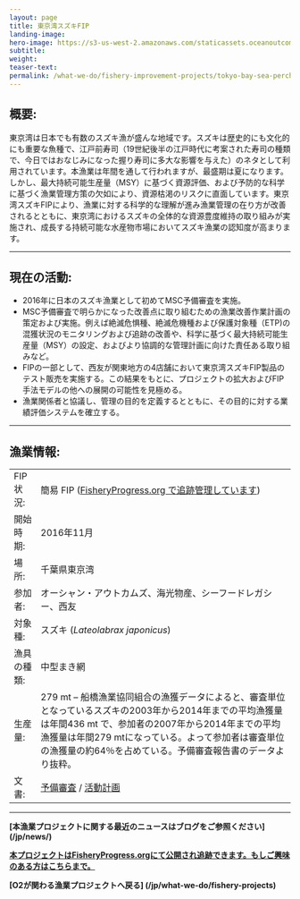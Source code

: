 ```yaml
---
layout: page 
title: 東京湾スズキFIP
landing-image:
hero-image: https://s3-us-west-2.amazonaws.com/staticassets.oceanoutcomes.org/news+and+analysis/hero+images/tokyo-bay-fip-launch-hero.jpg
subtitle:
weight: 
teaser-text:
permalink: /what-we-do/fishery-improvement-projects/tokyo-bay-sea-perch
---
```

<h2>概要:</h2>

東京湾は日本でも有数のスズキ漁が盛んな地域です。スズキは歴史的にも文化的にも重要な魚種で、江戸前寿司（19世紀後半の江戸時代に考案された寿司の種類で、今日ではおなじみになった握り寿司に多大な影響を与えた）のネタとして利用されています。本漁業は年間を通して行われますが、最盛期は夏になります。しかし、最大持続可能生産量（MSY）に基づく資源評価、および予防的な科学に基づく漁業管理方策の欠如により、資源枯渇のリスクに直面しています。東京湾スズキFIPにより、漁業に対する科学的な理解が進み漁業管理の在り方が改善されるとともに、東京湾におけるスズキの全体的な資源豊度維持の取り組みが実施され、成長する持続可能な水産物市場においてスズキ漁業の認知度が高まります。

---

<h2>現在の活動:</h2>

* 2016年に日本のスズキ漁業として初めてMSC予備審査を実施。
* MSC予備審査で明らかになった改善点に取り組むための漁業改善作業計画の策定および実施。例えば絶滅危惧種、絶滅危機種および保護対象種（ETP)の混獲状況のモニタリングおよび追跡の改善や、科学に基づく最大持続可能生産量（MSY）の設定、およびより協調的な管理計画に向けた責任ある取り組みなど。
* FIPの一部として、西友が関東地方の4店舗において東京湾スズキFIP製品のテスト販売を実施する。この結果をもとに、プロジェクトの拡大およびFIP手法モデルの他への展開の可能性を見極める。
* 漁業関係者と協議し、管理の目的を定義するとともに、その目的に対する業績評価システムを確立する。

---

<h2>漁業情報:</h2>

|||
| :--- | --- |
| FIP状況: | 簡易 FIP (<a href="http://fisheryprogress.org/fip-profile/tokyo-bay-sea-perch-purse-seine" target="_blank">FisheryProgress.org で追跡管理しています</a>) |
| 開始時期: | 2016年11月 |
| 場所: | 千葉県東京湾 |
| 参加者: | オーシャン・アウトカムズ、海光物産、シーフードレガシー、西友 |
| 対象種: | スズキ (*Lateolabrax japonicus*) |
| 漁具の種類: | 中型まき網 |
| 生産量: | 279 mt – 船橋漁業協同組合の漁獲データによると、審査単位となっているスズキの2003年から2014年までの平均漁獲量は年間436 mt で、参加者の2007年から2014年までの平均漁獲量は年間279 mtになっている。よって参加者は審査単位の漁獲量の約64％を占めている。予備審査報告書のデータより抜粋。 |
| 文書: | <a href="https://s3-us-west-2.amazonaws.com/staticassets.oceanoutcomes.org/supporting+documents/Fishery+Project+Resources/TokyoBayPreassessment2016.pdf" target="_blank">予備審査</a> / <a href="https://s3-us-west-2.amazonaws.com/staticassets.oceanoutcomes.org/supporting+documents/Fishery+Project+Resources/TokyoBayWorkplan2016.pdf" target="_blank">活動計画</a> |

---

**[本漁業プロジェクトに関する最近のニュースはブログをご参照ください] (/jp/news/)**

<a href="http://fisheryprogress.org/fip-profile/tokyo-bay-sea-perch-purse-seine" target="_blank">**本プロジェクトはFisheryProgress.orgにて公開され追跡できます。もしご興味のある方はこちらまで。**</a>

**[O2が関わる漁業プロジェクトへ戻る] (/jp/what-we-do/fishery-projects)** 

